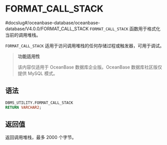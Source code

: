FORMAT_CALL_STACK 
======================================
#docslug#/oceanbase-database/oceanbase-database/V4.0.0/FORMAT_CALL_STACK
`FORMAT_CALL_STACK` 函数用于格式化当前的调用堆栈。

`FORMAT_CALL_STACK` 适用于访问调用堆栈的任何存储过程或触发器，可用于调试。

>**功能适用性**
>
>该内容仅适用于 OceanBase 数据库企业版。OceanBase 数据库社区版仅提供 MySQL 模式。

语法 
-----------------------

```sql
DBMS_UTILITY.FORMAT_CALL_STACK 
RETURN VARCHAR2;
```



返回值 
------------------------

返回调用堆栈，最多 2000 个字节。
